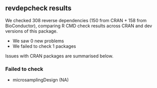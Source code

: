 ## revdepcheck results

We checked 308 reverse dependencies (150 from CRAN + 158 from BioConductor), comparing R CMD check results across CRAN and dev versions of this package.

 * We saw 0 new problems
 * We failed to check 1 packages

Issues with CRAN packages are summarised below.

### Failed to check

* microsamplingDesign (NA)
